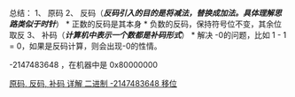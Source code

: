 总结：
1、 原码
2、 反码（***反码引入的目的是将减法，替换成加法。具体理解思路类似于时针***）
    *  正数的反码是其本身
    *  负数的反码，保持符号位不变，其余位取反
3、 补码（***计算机中表示一个数都是补码形式***）
    *  解决 -0的问题，比如 1 - 1 = 0，如果是反码计算，则会出现-0的性情。

-2147483648 ，在机器中是 0x80000000

[原码, 反码, 补码 详解 二进制 -2147483648 移位](https://blog.csdn.net/qq_16234613/article/details/78734222)